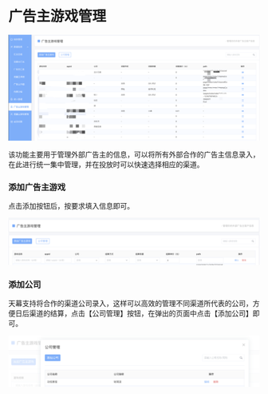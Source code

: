 # 广告主游戏管理

![](../../.gitbook/assets/image%20%2888%29.png)

该功能主要用于管理外部广告主的信息，可以将所有外部合作的广告主信息录入，在此进行统一集中管理，并在投放时可以快速选择相应的渠道。

### 添加广告主游戏

点击添加按钮后，按要求填入信息即可。

![](../../.gitbook/assets/image%20%28107%29.png)

### 添加公司

天幕支持将合作的渠道公司录入，这样可以高效的管理不同渠道所代表的公司，方便日后渠道的结算，点击【公司管理】按钮，在弹出的页面中点击【添加公司】即可。

![](../../.gitbook/assets/image%20%28110%29.png)


